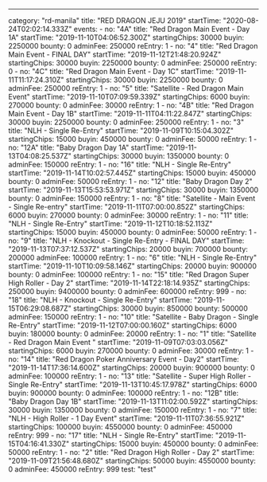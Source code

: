 ---
  category: "rd-manila"
  title: "RED DRAGON JEJU 2019"
  startTime: "2020-08-24T02:02:14.333Z"
  events: 
    - 
      no: "4A"
      title: "Red Dragon Main Event - Day 1A"
      startTime: "2019-11-10T04:06:52.300Z"
      startingChips: 30000
      buyin: 2250000
      bounty: 0
      adminFee: 250000
      reEntry: 1
    - 
      no: "4"
      title: "Red Dragon Main Event - FINAL DAY"
      startTime: "2019-11-12T21:48:20.924Z"
      startingChips: 30000
      buyin: 2250000
      bounty: 0
      adminFee: 250000
      reEntry: 0
    - 
      no: "4C"
      title: "Red Dragon Main Event - Day 1C"
      startTime: "2019-11-11T11:17:24.310Z"
      startingChips: 30000
      buyin: 2250000
      bounty: 0
      adminFee: 250000
      reEntry: 1
    - 
      no: "5"
      title: "Satellite - Red Dragon Main Event"
      startTime: "2019-11-10T07:09:59.339Z"
      startingChips: 6000
      buyin: 270000
      bounty: 0
      adminFee: 30000
      reEntry: 1
    - 
      no: "4B"
      title: "Red Dragon Main Event - Day 1B"
      startTime: "2019-11-11T04:11:22.847Z"
      startingChips: 30000
      buyin: 2250000
      bounty: 0
      adminFee: 250000
      reEntry: 1
    - 
      no: "3"
      title: "NLH - Single Re-Entry"
      startTime: "2019-11-09T10:15:04.302Z"
      startingChips: 15000
      buyin: 450000
      bounty: 0
      adminFee: 50000
      reEntry: 1
    - 
      no: "12A"
      title: "Baby Dragon Day 1A"
      startTime: "2019-11-13T04:08:25.537Z"
      startingChips: 30000
      buyin: 1350000
      bounty: 0
      adminFee: 150000
      reEntry: 1
    - 
      no: "16"
      title: "NLH - Single Re-Entry"
      startTime: "2019-11-14T10:02:57.445Z"
      startingChips: 15000
      buyin: 450000
      bounty: 0
      adminFee: 50000
      reEntry: 1
    - 
      no: "12"
      title: "Baby Dragon Day 2"
      startTime: "2019-11-13T15:53:53.971Z"
      startingChips: 30000
      buyin: 1350000
      bounty: 0
      adminFee: 150000
      reEntry: 1
    - 
      no: "8"
      title: "Satellite - Main Event - Single Re-entry"
      startTime: "2019-11-11T07:00:00.852Z"
      startingChips: 6000
      buyin: 270000
      bounty: 0
      adminFee: 30000
      reEntry: 1
    - 
      no: "11"
      title: "NLH - Single Re-Entry"
      startTime: "2019-11-12T10:18:52.113Z"
      startingChips: 15000
      buyin: 450000
      bounty: 0
      adminFee: 50000
      reEntry: 1
    - 
      no: "9"
      title: "NLH - Knockout - Single Re-Entry - FINAL DAY"
      startTime: "2019-11-13T07:37:12.537Z"
      startingChips: 20000
      buyin: 700000
      bounty: 200000
      adminFee: 100000
      reEntry: 1
    - 
      no: "6"
      title: "NLH - Single Re-Entry"
      startTime: "2019-11-10T10:09:58.146Z"
      startingChips: 20000
      buyin: 900000
      bounty: 0
      adminFee: 100000
      reEntry: 1
    - 
      no: "15"
      title: "Red Dragon Super High Roller - Day 2"
      startTime: "2019-11-14T22:18:14.935Z"
      startingChips: 250000
      buyin: 9400000
      bounty: 0
      adminFee: 600000
      reEntry: 999
    - 
      no: "18"
      title: "NLH - Knockout - Single Re-Entry"
      startTime: "2019-11-15T06:29:08.687Z"
      startingChips: 30000
      buyin: 850000
      bounty: 500000
      adminFee: 150000
      reEntry: 1
    - 
      no: "10"
      title: "Satellite - Baby Dragon - Single Re-Entry"
      startTime: "2019-11-12T07:00:00.160Z"
      startingChips: 6000
      buyin: 180000
      bounty: 0
      adminFee: 20000
      reEntry: 1
    - 
      no: "1"
      title: "Satellite - Red Dragon Main Event "
      startTime: "2019-11-09T07:03:03.056Z"
      startingChips: 6000
      buyin: 270000
      bounty: 0
      adminFee: 30000
      reEntry: 1
    - 
      no: "14"
      title: "Red Dragon Poker Anniversary Event - Day2"
      startTime: "2019-11-14T17:36:14.600Z"
      startingChips: 20000
      buyin: 900000
      bounty: 0
      adminFee: 100000
      reEntry: 1
    - 
      no: "13"
      title: "Satellite - Super High Roller - Single Re-Entry"
      startTime: "2019-11-13T10:45:17.978Z"
      startingChips: 6000
      buyin: 900000
      bounty: 0
      adminFee: 100000
      reEntry: 1
    - 
      no: "12B"
      title: "Baby Dragon Day 1B"
      startTime: "2019-11-13T11:02:00.592Z"
      startingChips: 30000
      buyin: 1350000
      bounty: 0
      adminFee: 150000
      reEntry: 1
    - 
      no: "7"
      title: "NLH - High Roller - 1 Day Event"
      startTime: "2019-11-11T07:36:55.921Z"
      startingChips: 100000
      buyin: 4550000
      bounty: 0
      adminFee: 450000
      reEntry: 999
    - 
      no: "17"
      title: "NLH - Single Re-Entry"
      startTime: "2019-11-15T04:16:41.330Z"
      startingChips: 15000
      buyin: 450000
      bounty: 0
      adminFee: 50000
      reEntry: 1
    - 
      no: "2"
      title: "Red Dragon High Roller - Day 2"
      startTime: "2019-11-09T21:56:48.680Z"
      startingChips: 50000
      buyin: 4550000
      bounty: 0
      adminFee: 450000
      reEntry: 999
  test: "test"
